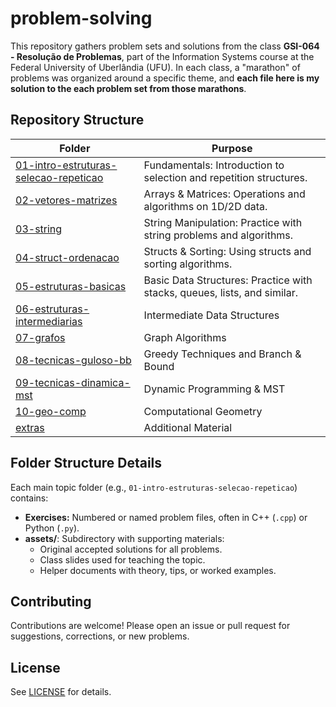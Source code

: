 # problem-solving

This repository gathers problem sets and solutions from the class **GSI-064 - Resolução de Problemas**, part of the Information Systems course at the Federal University of Uberlândia (UFU). In each class, a "marathon" of problems was organized around a specific theme, and **each file here is my solution to the each problem set from those marathons**.

## Repository Structure

| Folder | Purpose |
|--------|---------|
| [01-intro-estruturas-selecao-repeticao](./01-intro-estruturas-selecao-repeticao) | Fundamentals: Introduction to selection and repetition structures. |
| [02-vetores-matrizes](./02-vetores-matrizes) | Arrays & Matrices: Operations and algorithms on 1D/2D data. |
| [03-string](./03-string) | String Manipulation: Practice with string problems and algorithms. |
| [04-struct-ordenacao](./04-struct-ordenacao) | Structs & Sorting: Using structs and sorting algorithms. |
| [05-estruturas-basicas](./05-estruturas-basicas) | Basic Data Structures: Practice with stacks, queues, lists, and similar. |
| [06-estruturas-intermediarias](./06-estruturas-intermediarias) | Intermediate Data Structures |
| [07-grafos](./07-grafos) | Graph Algorithms |
| [08-tecnicas-guloso-bb](./08-tecnicas-guloso-bb) | Greedy Techniques and Branch & Bound |
| [09-tecnicas-dinamica-mst](./09-tecnicas-dinamica-mst) | Dynamic Programming & MST |
| [10-geo-comp](./10-geo-comp) | Computational Geometry |
| [extras](./extras) | Additional Material |

## Folder Structure Details

Each main topic folder (e.g., `01-intro-estruturas-selecao-repeticao`) contains:
- **Exercises:** Numbered or named problem files, often in C++ (`.cpp`) or Python (`.py`).
- **assets/**: Subdirectory with supporting materials:
  - Original accepted solutions for all problems.
  - Class slides used for teaching the topic.
  - Helper documents with theory, tips, or worked examples.

## Contributing

Contributions are welcome! Please open an issue or pull request for suggestions, corrections, or new problems.

## License

See [LICENSE](./LICENSE) for details.
